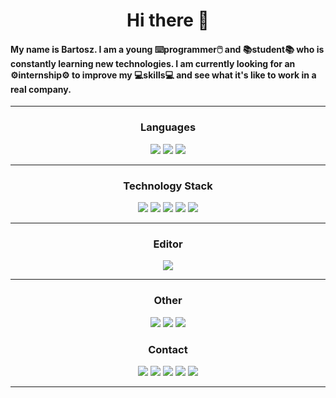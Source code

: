 <h1 align="center"> Hi there 👋</h1>

<h4> My name is Bartosz. I am a young ⌨️programmer🖱️ and 📚student📚 who is constantly learning new technologies. I am currently looking for an ⚙️internship⚙️ to improve my 💻skills💻 and see what it's like to work in a real company.</h4>

<hr />

<h3 align="center"> Languages </h3>
<p align="center">
  <img src="https://img.shields.io/badge/javascript-%23323330.svg?style=for-the-badge&logo=javascript&logoColor=%23F7DF1E" />
  <img src="https://img.shields.io/badge/typescript-%23007ACC.svg?style=for-the-badge&logo=typescript&logoColor=white" />
  <img src="https://img.shields.io/badge/CSS-239120?&style=for-the-badge&logo=css3&logoColor=white" />
</p>

<hr />

<h3 align="center"> Technology Stack </h3>
<p align="center">
  <img src="https://img.shields.io/badge/node.js-6DA55F?style=for-the-badge&logo=node.js&logoColor=white" />
  <img src="https://img.shields.io/badge/express.js-%23404d59.svg?style=for-the-badge&logo=express&logoColor=%2361DAFB" />
  <img src="https://img.shields.io/badge/react-%2320232a.svg?style=for-the-badge&logo=react&logoColor=%2361DAFB" />
  <img src="https://img.shields.io/badge/vuejs-%2335495e.svg?style=for-the-badge&logo=vuedotjs&logoColor=%234FC08D" />
  <img src="https://img.shields.io/badge/MongoDB-%234ea94b.svg?style=for-the-badge&logo=mongodb&logoColor=white" />
</p>

<hr />

<h3 align="center"> Editor </h3>
<p align="center">
  <img src="https://img.shields.io/badge/Visual%20Studio%20Code-0078d7.svg?style=for-the-badge&logo=visual-studio-code&logoColor=white" />
</p>

<hr />

<h3 align="center"> Other </h3>
<p align="center">
  <img src="https://img.shields.io/badge/git-%23F05033.svg?style=for-the-badge&logo=git&logoColor=white" />
  <img src="https://img.shields.io/badge/NPM-%23CB3837.svg?style=for-the-badge&logo=npm&logoColor=white" />
  <img src="https://img.shields.io/badge/Postman-FF6C37?style=for-the-badge&logo=postman&logoColor=white" />
</p>

<h3 align="center"> Contact </h3>
<p align="center">
    <a href = "https://discordapp.com/users/536120372928577546"><img src="https://img.shields.io/badge/Discord-%235865F2.svg?style=for-the-badge&logo=discord&logoColor=white" /></a>
    <a href = "mailto:bartoszpieczek@gmail.com"><img src="https://img.shields.io/badge/Gmail-D14836?style=for-the-badge&logo=gmail&logoColor=white" /></a>
    <a href = "https://trello.com/u/bartoszpieczek30"><img src="https://img.shields.io/badge/Trello-%23026AA7.svg?style=for-the-badge&logo=Trello&logoColor=white" /></a>
    <a href = "https://www.linkedin.com/in/bartosz-pieczek-a7b118274/"><img src="https://img.shields.io/badge/linkedin-%230077B5.svg?style=for-the-badge&logo=linkedin&logoColor=white" /></a>
    <a href = "https://www.facebook.com/100009938498878/"><img src="https://img.shields.io/badge/Messenger-00B2FF?style=for-the-badge&logo=messenger&logoColor=white" /></a>

</p>
<hr />
